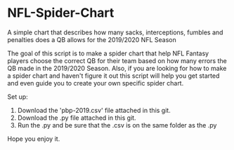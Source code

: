# NFL-Spider-Chart
A simple chart that describes how many sacks, interceptions, fumbles and penalties does a QB allows for the 2019/2020 NFL Season

The goal of this script is to make a spider chart that help NFL Fantasy players choose the correct QB for their team based on how many errors the QB made in the 2019/2020 Season. Also, if you are looking for how to make a spider chart and haven't figure it out this script will help you get started and even guide you to create your own specific spider chart. 

Set up: 
1. Download the 'pbp-2019.csv' file attached in this git. 
2. Download the .py file attached in this git. 
3. Run the .py and be sure that the .csv is on the same folder as the .py

Hope you enjoy it. 

